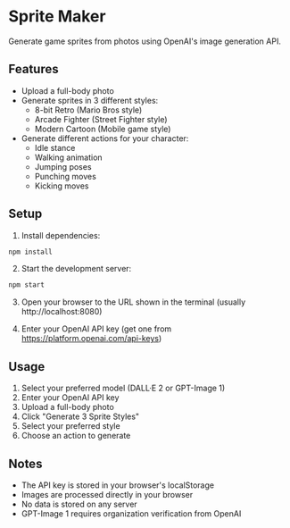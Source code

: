 # Sprite Maker

Generate game sprites from photos using OpenAI's image generation API.

## Features

- Upload a full-body photo
- Generate sprites in 3 different styles:
  - 8-bit Retro (Mario Bros style)
  - Arcade Fighter (Street Fighter style)
  - Modern Cartoon (Mobile game style)
- Generate different actions for your character:
  - Idle stance
  - Walking animation
  - Jumping poses
  - Punching moves
  - Kicking moves

## Setup

1. Install dependencies:
```bash
npm install
```

2. Start the development server:
```bash
npm start
```

3. Open your browser to the URL shown in the terminal (usually http://localhost:8080)

4. Enter your OpenAI API key (get one from https://platform.openai.com/api-keys)

## Usage

1. Select your preferred model (DALL·E 2 or GPT-Image 1)
2. Enter your OpenAI API key
3. Upload a full-body photo
4. Click "Generate 3 Sprite Styles"
5. Select your preferred style
6. Choose an action to generate

## Notes

- The API key is stored in your browser's localStorage
- Images are processed directly in your browser
- No data is stored on any server
- GPT-Image 1 requires organization verification from OpenAI 